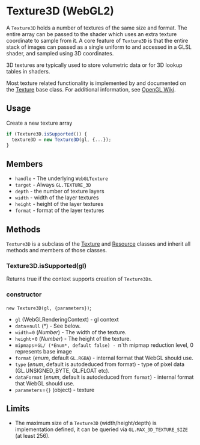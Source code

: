 # Texture3D (WebGL2)

A `Texture3D` holds a number of textures of the same size and format. The entire array can be passed to the shader which uses an extra texture coordinate to sample from it. A core feature of `Texture3D` is that the entire stack of images can passed as a single uniform to and accessed in a GLSL shader, and sampled using 3D coordinates.

3D textures are typically used to store volumetric data or for 3D lookup tables in shaders.

Most texture related functionality is implemented by and documented on the [Texture](/#/documentation/api-reference/texture) base class. For additional information, see [OpenGL Wiki](https://www.khronos.org/opengl/wiki/Texture).


## Usage

Create a new texture array
```js
if (Texture3D.isSupported()) {
  texture3D = new Texture3D(gl, {...});
}
```


## Members

* `handle` - The underlying `WebGLTexture`
* `target` - Always `GL.TEXTURE_3D`
* `depth` - the number of texture layers
* `width` - width of the layer textures
* `height` - height of the layer textures
* `format` - format of the layer textures


## Methods

`Texture3D` is a subclass of the [Texture](texture.md) and [Resource](resource.md) classes and inherit all methods and members of those classes.


### Texture3D.isSupported(gl)

Returns true if the context supports creation of `Texture3Ds`.


### constructor

`new Texture3D(gl, {parameters})`;

* `gl` (WebGLRenderingContext) - gl context
* `data`=`null` (*) - See below.
* `width`=`0` (*Number*) - The width of the texture.
* `height`=`0` (*Number*) - The height of the texture.
* `mipmaps`=`GL/ (*Enum*, default false) - `n`th mipmap reduction level, 0 represents base image
* `format` (*enum*, default `GL.RGBA`) - internal format that WebGL should use.
* `type` (*enum*, default is autodeduced from format) - type of pixel data (GL.UNSIGNED_BYTE, GL.FLOAT etc).
* `dataFormat` (*enum*, default is autodeduced from `format`) - internal format that WebGL should use.
* `parameters`=`{}` (object) - texture


## Limits

* The maximum size of a `Texture3D` (width/height/depth) is implementation defined, it can be queried via `GL.MAX_3D_TEXTURE_SIZE` (at least 256).
